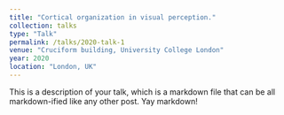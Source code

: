 ```yaml
---
title: "Cortical organization in visual perception."
collection: talks
type: "Talk"
permalink: /talks/2020-talk-1
venue: "Cruciform building, University College London"
year: 2020
location: "London, UK"
---
```


This is a description of your talk, which is a markdown file that can be all markdown-ified like any other post. Yay markdown!
